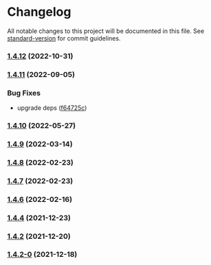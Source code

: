 # Changelog

All notable changes to this project will be documented in this file. See [standard-version](https://github.com/conventional-changelog/standard-version) for commit guidelines.

### [1.4.12](https://github.com/koatty/koatty_serve/compare/v1.4.11...v1.4.12) (2022-10-31)

### [1.4.11](https://github.com/koatty/koatty_serve/compare/v1.4.10...v1.4.11) (2022-09-05)


### Bug Fixes

* upgrade deps ([f64725c](https://github.com/koatty/koatty_serve/commit/f64725cda043f614ad92a3df0170e24fc94dffee))

### [1.4.10](https://github.com/koatty/koatty_serve/compare/v1.4.9...v1.4.10) (2022-05-27)

### [1.4.9](https://github.com/koatty/koatty_serve/compare/v1.4.8...v1.4.9) (2022-03-14)

### [1.4.8](https://github.com/koatty/koatty_serve/compare/v1.4.7...v1.4.8) (2022-02-23)

### [1.4.7](https://github.com/koatty/koatty_serve/compare/v1.4.6...v1.4.7) (2022-02-23)

### [1.4.6](https://github.com/koatty/koatty_serve/compare/v1.4.4...v1.4.6) (2022-02-16)

### [1.4.4](https://github.com/koatty/koatty_serve/compare/v1.4.2...v1.4.4) (2021-12-23)

### [1.4.2](https://github.com/koatty/koatty_serve/compare/v1.4.2-0...v1.4.2) (2021-12-20)

### [1.4.2-0](https://github.com/koatty/koatty_serve/compare/v1.3.10...v1.4.2-0) (2021-12-18)
